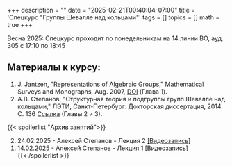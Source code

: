 +++
description = ""
date = "2025-02-21T00:40:04-07:00"
title = 'Спецкурс "Группы Шевалле над кольцами"'
tags = []
topics = []
math = true
+++

Весна 2025:
Спецкурс проходит по понедельникам на 14 линии ВО, ауд. 305 с 17:10 по 18:45

## Материалы к курсу:

1. J. Jantzen, "Representations of Algebraic Groups," Mathematical Surveys and Monographs, Aug. 2007, [DOI](https://doi.org/10.1090/surv/107) (Глава 1).
2. А.В. Степанов, "Структурная теория и подгруппы групп Шевалле над кольцами," ЛЭТИ, Санкт-Петербург: Докторская диссертация, 2014. С. 136 [Ссылка](http://alexei.stepanov.spb.ru/papers/StepanovDiss.pdf) (Главы 2 и 3).


{{< spoilerlist "Архив занятий">}}<ol reversed>
  <li>24.02.2025 - Алексей Степанов - Лекция 2
          <a href="https://disk.yandex.ru/d/knoQ44wLmGDwwQ/2024-2025%20%D1%83%D1%87%D0%B5%D0%B1%D0%BD%D1%8B%D0%B9%20%D0%B3%D0%BE%D0%B4%20(%D0%B2%D0%B5%D1%81%D0%B5%D0%BD%D0%BD%D0%B8%D0%B9%20%D1%81%D0%B5%D0%BC%D0%B5%D1%81%D1%82%D1%80)/%D0%A1%D0%BF%D0%B5%D1%86%D0%BA%D1%83%D1%80%D1%81%D1%8B/%D0%93%D1%80%D1%83%D0%BF%D0%BF%D1%8B%20%D0%A8%D0%B5%D0%B2%D0%B0%D0%BB%D0%BB%D0%B5%20%D0%BD%D0%B0%D0%B4%20%D0%BA%D0%BE%D0%BB%D1%8C%D1%86%D0%B0%D0%BC%D0%B8/2025-02-24_17-13-26.mp4">
        [Видеозапись]
      </a></li>
  <li>14.02.2025 - Алексей Степанов - Лекция 1
        <a href="https://disk.yandex.ru/d/knoQ44wLmGDwwQ/2024-2025%20%D1%83%D1%87%D0%B5%D0%B1%D0%BD%D1%8B%D0%B9%20%D0%B3%D0%BE%D0%B4%20(%D0%B2%D0%B5%D1%81%D0%B5%D0%BD%D0%BD%D0%B8%D0%B9%20%D1%81%D0%B5%D0%BC%D0%B5%D1%81%D1%82%D1%80)/%D0%A1%D0%BF%D0%B5%D1%86%D0%BA%D1%83%D1%80%D1%81%D1%8B/%D0%93%D1%80%D1%83%D0%BF%D0%BF%D1%8B%20%D0%A8%D0%B5%D0%B2%D0%B0%D0%BB%D0%BB%D0%B5%20%D0%BD%D0%B0%D0%B4%20%D0%BA%D0%BE%D0%BB%D1%8C%D1%86%D0%B0%D0%BC%D0%B8/M2025-02-14_134256_1h38m_101.mp4">
        [Видеозапись]
      </a></li>
{{< /spoilerlist >}}